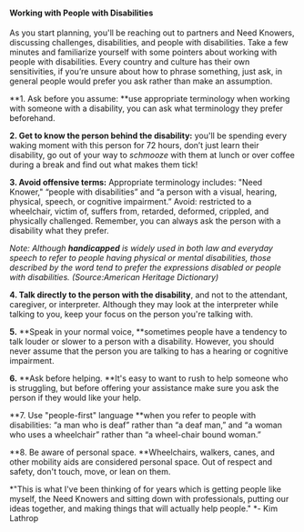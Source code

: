 #### Working with People with Disabilities

As you start planning, you'll be reaching out to partners and Need Knowers, discussing challenges, disabilities, and people with disabilities. Take a few minutes and familiarize yourself with some pointers about working with people with disabilities. Every country and culture has their own sensitivities, if you’re unsure about how to phrase something, just ask, in general people would prefer you ask rather than make an assumption.

**1.	Ask before you assume: **use appropriate terminology when working with someone with a disability, you can ask what terminology they prefer beforehand.

**2. Get to know the person behind the disability:** you'll be spending every waking moment with this person for 72 hours, don’t just learn their disability, go out of your way to *schmooze* with them at lunch or over coffee during a break and find out what makes them tick!

**3.	Avoid offensive terms:** Appropriate terminology includes: "Need Knower," “people with disabilities” and “a person with a visual, hearing, physical, speech, or cognitive impairment.” Avoid: restricted to a wheelchair, victim of, suffers from, retarded, deformed, crippled, and physically challenged. Remember, you can always ask the person with a disability what they prefer.

*Note: Although **_handicapped_** is widely used in both law and everyday speech to refer to people having physical or mental disabilities, those described by the word tend to prefer the expressions disabled or people with disabilities. (Source:American Heritage Dictionary)*

**4.	Talk directly to the person with the disability**, and not to the attendant, caregiver, or interpreter. Although they may look at the interpreter while talking to you, keep your focus on the person you're talking with.

**5.**	**Speak in your normal voice, **sometimes people have a tendency to talk louder or slower to a person with a disability. However, you should never assume that the person you are talking to has a hearing or cognitive impairment.

**6.**	**Ask before helping. **It's easy to want to rush to help someone who is struggling, but before offering your assistance make sure you ask the person if they would like your help.

**7.	Use "people-first" language **when you refer to people with disabilities: “a man who is deaf” rather than “a deaf man,” and “a woman who uses a wheelchair” rather than “a wheel-chair bound woman.”

**8.	Be aware of personal space. **Wheelchairs, walkers, canes, and other mobility aids are considered personal space. Out of respect and safety, don't touch, move, or lean on them.

*"This is what I've been thinking of for years which is getting people like myself, the Need Knowers and sitting down with professionals, putting our ideas together, and making things that will actually help people." *- Kim Lathrop

